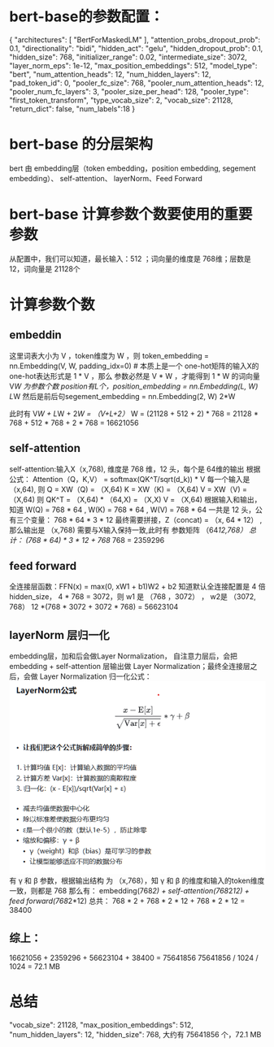 # bert-base的参数配置：
{
  "architectures": [
    "BertForMaskedLM"
  ],
  "attention_probs_dropout_prob": 0.1,
  "directionality": "bidi",
  "hidden_act": "gelu",
  "hidden_dropout_prob": 0.1,
  "hidden_size": 768,
  "initializer_range": 0.02,
  "intermediate_size": 3072,
  "layer_norm_eps": 1e-12,
  "max_position_embeddings": 512,
  "model_type": "bert",
  "num_attention_heads": 12,
  "num_hidden_layers": 12,
  "pad_token_id": 0,
  "pooler_fc_size": 768,
  "pooler_num_attention_heads": 12,
  "pooler_num_fc_layers": 3,
  "pooler_size_per_head": 128,
  "pooler_type": "first_token_transform",
  "type_vocab_size": 2,
  "vocab_size": 21128,
  "return_dict": false,
  "num_labels":18
}

# bert-base 的分层架构
bert 由 embedding层（token embedding，position embedding, segement embedding）、 self-attention、 layerNorm、Feed Forward

# bert-base 计算参数个数要使用的重要参数
从配置中，我们可以知道，最长输入：512  ；词向量的维度是 768维；层数是 12，词向量是 21128个

# 计算参数个数
## embeddin
这里词表大小为 V ，token维度为 W ，则 token_embedding = nn.Embedding(V, W, padding_idx=0) # 本质上是一个 one-hot矩阵的输入X的one-hot表达形式是 1 * V ，那么 参数必然是 V * W ，才能得到  1 * W 的词向量
V*W 为参数个数
position有L个，position_embedding = nn.Embedding(L, W)  L*W
然后是前后句segement_embedding = nn.Embedding(2, W)     2*W
 
此时有 V*W + L*W + 2*W = （V+L+2）* W = (21128 + 512 + 2) * 768 = 21128 * 768 + 512 * 768 + 2 * 768 =  16621056

## self-attention
self-attention:输入X（x,768),  维度是 768 维，12 头，每个是 64维的输出
根据公式： Attention（Q，K,V） = softmax(QK^T/sqrt(d_k)) * V
每一个输入是  （x,64),  则 Q = XW（Q) = （X,64)        K = XW（K) = （X,64)          V = XW（V) = （X,64) 
                      则 QK^T = （X,64) * （64,X) = （X,X)
                      V = （X,64)
根据输入和输出，知道 W(Q) = 768 * 64 , W(K) = 768 * 64 , W(V) = 768 * 64 一共是  12 头，公有三个变量： 768 * 64 * 3 * 12 
最终需要拼接，Z（concat) = （x, 64 * 12） ,那么输出是 （x,768) 需要与X输入保持一致,此时有 参数矩阵  （64*12,768）
总计： (768 * 64) * 3 * 12 + 768* 768  =  2359296

## feed forward
全连接层函数：FFN(x) = max(0, xW1 + b1)W2 + b2
知道默认全连接配置是  4 倍 hidden_size， 4 * 768 = 3072，则 w1 是 （768 ，3072） ， w2是 （3072, 768）
12 *(768 * 3072 + 3072 * 768)  = 56623104


## layerNorm 层归一化
embedding层，加和后会做Layer Normalization， 自注意力层后，会把 embedding + self-attention 层输出做 Layer Normalization；最终全连接层之后，会做 Layer Normalization
归一化公式：
![img.png](img.png)
有 γ  和 β 参数，根据输出结构 为 （x,768），知 γ 和 β 的维度和输入的token维度一致，则都是  768
那么有：  embedding(768*2) + self-attention(768*2*12) + feed forward(768*2*12)
总共： 768 * 2 + 768 * 2 * 12 + 768 * 2 * 12 = 38400


## 综上：
16621056 + 2359296 + 56623104 + 38400 = 75641856 
75641856 / 1024 / 1024 = 72.1 MB


# 总结
  "vocab_size": 21128,
   "max_position_embeddings": 512,
   "num_hidden_layers": 12,
   "hidden_size": 768,
大约有 75641856 个，72.1 MB
